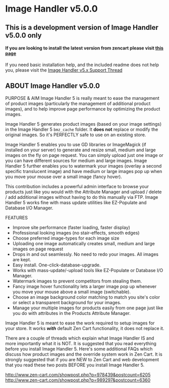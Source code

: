 Image Handler v5.0.0
============

## This is a development version of Image Handler v5.0.0 only
#### If you are looking to install the latest version from zencart please visit [this page](http://www.zen-cart.com/downloads.php?do=file&id=1380)

If you need basic installation help, and the included readme does not help you, please visit the [Image Handler v5.x Support Thread](http://www.zen-cart.com/showthread.php?194740-Image-Handler-4-%28for-v1-5-x%29-Support-Thread)

ABOUT Image Handler v5.0.0	
--------------
PURPOSE & AIM
Image Handler 5 is really meant to ease the management of product images (particularly the management of additional product images), and to help improve page performance by optimizing the product images.

Image Handler 5 generates product images (based on your image settings) in the Image Handler 5 `bmz_cache` folder. It **does not** replace or modify the original images. So it's PERFECTLY safe to use on an existing store.

Image Handler 5 enables you to use GD libraries or ImageMagick (if installed on your server) to generate and resize small, medium and large images on the fly on page request. You can simply upload just one image or you can have different sources for medium and large images. Image Handler 5 further enables you to watermark your images (overlay a second specific translucent
image) and have medium or large images pop up when you move your mouse over a small image (fancy hover).

This contribution includes a powerful admin interface to browse your products just like you would with the Attribute Manager and upload / delete / add additional images without having to do this manually via FTP. Image Handler 5 works fine with mass update utilities like EZ-Populate and Database I/O Manager.

FEATURES
* Improve site performance (faster loading, faster display)
* Professional looking images (no stair-effects, smooth edges)
* Choose preferred image-types for each image size
* Uploading one image automatically creates small, medium and large images on page request
* Drops in and out seamlessly. No need to redo your images. All images are kept.
* Easy install. One-click-database-upgrade.
* Works with mass-update/-upload tools like EZ-Populate or Database I/O Manager.
* Watermark images to prevent competitors from stealing them.
* Fancy image hover functionality lets a larger image pop up whenever you move your mouse above a small image (switchable).
* Choose an image background color matching to match you site's color or select a transparent background for your images.
* Manage your multiple images for products easily from one page just like you do with attributes in the Products Attribute Manager.

Image Handler 5 is meant to ease the work required to setup images for your store. It works ***with*** default Zen Cart functionality, it does not replace it.

There are a couple of threads which explain what Image Handler IS and more importantly what it is NOT. It is suggested that you read everything before you install Image Handler 5. Here's some additional FAQs which discuss how product images and the override system work in Zen Cart. It is strongly suggested that if you are NEW to Zen Cart and web development that you read these two posts BEFORE you install Image Handler 5.

http://www.zen-cart.com/showpost.php?p=978439&postcount=6205
http://www.zen-cart.com/showpost.php?p=989297&postcount=6360 
